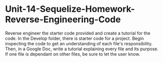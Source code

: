 # Unit-14-Sequelize-Homework-Reverse-Engineering-Code
Reverse engineer the starter code provided and create a tutorial for the code. In the Develop folder, there is starter code for a project. Begin inspecting the code to get an understanding of each file's responsibility. Then, in a Google Doc, write a tutorial explaining every file and its purpose. If one file is dependant on other files, be sure to let the user know.
